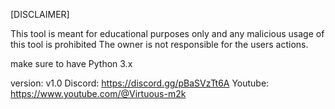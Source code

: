 [DISCLAIMER]

This tool is meant for educational purposes only
and any malicious usage of this tool is prohibited
The owner is not responsible for the users actions.

make sure to have Python 3.x

version: v1.0
Discord: https://discord.gg/pBaSVzTt6A
Youtube: https://www.youtube.com/@Virtuous-m2k